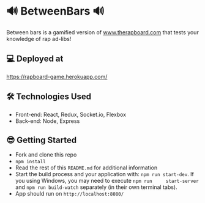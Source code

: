 
# 🔊 BetweenBars 🔊

Between bars is a gamified version of www.therapboard.com that tests your knowledge of rap ad-libs!

## 💻 Deployed at
 https://rapboard-game.herokuapp.com/


 ## 🛠️ Technologies Used
- Front-end:  React, Redux, Socket.io, Flexbox
- Back-end: Node, Express


## 😎 Getting Started
* Fork and clone this repo
* `npm install`
* Read the rest of this `README.md` for additional information
* Start the build process and your application with: `npm run start-dev`. If you using Windows, you may need to execute `npm run     start-server` and `npm run build-watch` separately (in their own terminal tabs).
* App should run on `http://localhost:8080/`
